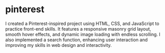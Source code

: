 # pinterest
I created a Pinterest-inspired project using HTML, CSS, and JavaScript to practice front-end skills. It features a responsive masonry grid layout, smooth hover effects, and dynamic image loading with endless scrolling. I also implemented a search function, enhancing user interaction and improving my skills in web design and interactivity.
